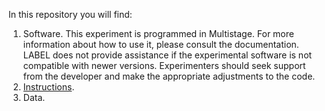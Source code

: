 In this repository you will find:
1.	Software. This experiment is programmed in Multistage. For more information about how to use it, please consult the documentation. 
LABEL does not provide assistance if the experimental software is not compatible with newer versions. Experimenters should seek support from 
the developer and make the appropriate adjustments to the code.
2.	[Instructions](Instructions/Instructions-GitHub.docx).
3.	Data. 
